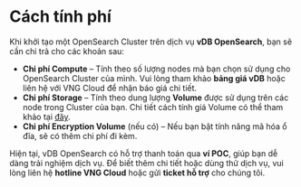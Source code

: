 # Cách tính phí

Khi khởi tạo một OpenSearch Cluster trên dịch vụ **vDB OpenSearch**, bạn sẽ cần chi trả cho các khoản sau:

* **Chi phí Compute** – Tính theo số lượng nodes mà bạn chọn sử dụng cho OpenSearch Cluster của mình. Vui lòng tham khảo **bảng giá vDB** hoặc liên hệ với VNG Cloud để nhận báo giá chi tiết.
* **Chi phí Storage** – Tính theo dung lượng **Volume** được sử dụng trên các node trong Cluster của bạn. Chi tiết cách tính giá Volume có thể tham khảo tại [đây](../../vserver/compute-hcm03-1a/cach-tinh-gia-vserver.md).
* **Chi phí Encryption Volume** (nếu có) – Nếu bạn bật tính năng mã hóa ổ đĩa, sẽ có thêm chi phí đi kèm.

Hiện tại, vDB OpenSearch có hỗ trợ thanh toán qua **ví POC**, giúp bạn dễ dàng trải nghiệm dịch vụ. Để biết thêm chi tiết hoặc dùng thử dịch vụ, vui lòng liên hệ **hotline VNG Cloud** hoặc gửi **ticket hỗ trợ** cho chúng tôi.
